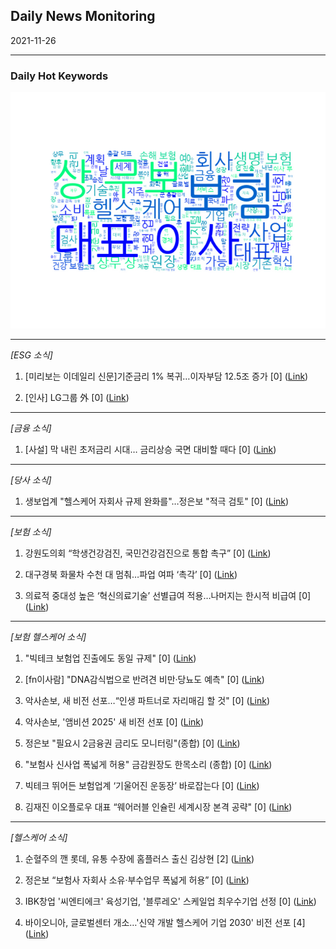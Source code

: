 ## Daily News Monitoring 

2021-11-26 

----------

### Daily Hot Keywords 

![word_cloud](image/2021-11-26_word_cloud.png)

----------

*[ESG 소식]*

1. [미리보는 이데일리 신문]기준금리 1% 복귀…이자부담 12.5조 증가 [0] ([Link](https://news.naver.com/main/read.naver?mode=LSD&mid=sec&sid1=102&oid=018&aid=0005094381))

2. [인사] LG그룹 外 [0] ([Link](https://news.naver.com/main/read.naver?mode=LSD&mid=sec&sid1=102&oid=005&aid=0001487002))

----------

*[금융 소식]*

1. [사설] 막 내린 초저금리 시대… 금리상승 국면 대비할 때다 [0] ([Link](https://news.naver.com/main/read.naver?mode=LSD&mid=sec&sid1=110&oid=022&aid=0003641777))

----------

*[당사 소식]*

1. 생보업계 "헬스케어 자회사 규제 완화를"…정은보 "적극 검토" [0] ([Link](https://news.naver.com/main/read.naver?mode=LSD&mid=sec&sid1=101&oid=008&aid=0004675279))

----------

*[보험 소식]*

1. 강원도의회 “학생건강검진, 국민건강검진으로 통합 촉구” [0] ([Link](https://news.naver.com/main/read.naver?mode=LSD&mid=sec&sid1=102&oid=056&aid=0011164178))

2. 대구경북 화물차 수천 대 멈춰…파업 여파 ‘촉각’ [0] ([Link](https://news.naver.com/main/read.naver?mode=LSD&mid=sec&sid1=102&oid=056&aid=0011164163))

3. 의료적 중대성 높은 ‘혁신의료기술’ 선별급여 적용…나머지는 한시적 비급여 [0] ([Link](https://news.naver.com/main/read.naver?mode=LSD&mid=sec&sid1=105&oid=092&aid=0002240355))

----------

*[보험 헬스케어 소식]*

1. "빅테크 보험업 진출에도 동일 규제" [0] ([Link](https://news.naver.com/main/read.naver?mode=LSD&mid=sec&sid1=101&oid=015&aid=0004632975))

2. [fn이사람] "DNA감식법으로 반려견 비만·당뇨도 예측" [0] ([Link](https://news.naver.com/main/read.naver?mode=LSD&mid=sec&sid1=102&oid=014&aid=0004745794))

3. 악사손보, 새 비전 선포…“인생 파트너로 자리매김 할 것" [0] ([Link](https://news.naver.com/main/read.naver?mode=LSD&mid=sec&sid1=101&oid=029&aid=0002708060))

4. 악사손보, '앰비션 2025' 새 비전 선포 [0] ([Link](https://news.naver.com/main/read.naver?mode=LSD&mid=sec&sid1=101&oid=014&aid=0004745709))

5. 정은보 "필요시 2금융권 금리도 모니터링"(종합) [0] ([Link](https://news.naver.com/main/read.naver?mode=LSD&mid=sec&sid1=101&oid=003&aid=0010854694))

6. "보험사 신사업 폭넓게 허용" 금감원장도 한목소리 (종합) [0] ([Link](https://news.naver.com/main/read.naver?mode=LSD&mid=sec&sid1=101&oid=011&aid=0003989633))

7. 빅테크 뛰어든 보험업계 ‘기울어진 운동장’ 바로잡는다 [0] ([Link](https://news.naver.com/main/read.naver?mode=LSD&mid=sec&sid1=101&oid=018&aid=0005094247))

8. 김재진 이오플로우 대표 “웨어러블 인슐린 세계시장 본격 공략" [0] ([Link](https://news.naver.com/main/read.naver?mode=LSD&mid=sec&sid1=101&oid=018&aid=0005094211))

----------

*[헬스케어 소식]*

1. 순혈주의 깬 롯데, 유통 수장에 홈플러스 출신 김상현 [2] ([Link](https://news.naver.com/main/read.naver?mode=LSD&mid=sec&sid1=101&oid=029&aid=0002708128))

2. 정은보 “보험사 자회사 소유·부수업무 폭넓게 허용” [0] ([Link](https://news.naver.com/main/read.naver?mode=LSD&mid=sec&sid1=101&oid=022&aid=0003641753))

3. IBK창업 '씨엔티에크' 육성기업, '블루레오' 스케일업 최우수기업 선정 [0] ([Link](https://news.naver.com/main/read.naver?mode=LSD&mid=sec&sid1=101&oid=417&aid=0000758401))

4. 바이오니아, 글로벌센터 개소…'신약 개발 헬스케어 기업 2030' 비전 선포 [4] ([Link](https://news.naver.com/main/read.naver?mode=LSD&mid=sec&sid1=101&oid=009&aid=0004884599))

